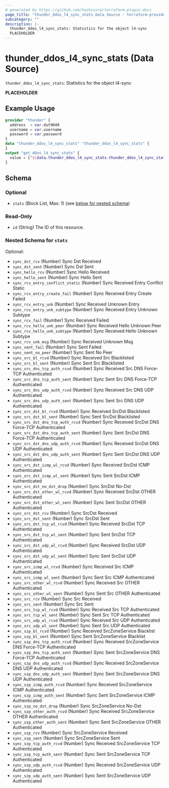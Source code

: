 ```yaml
---
# generated by https://github.com/hashicorp/terraform-plugin-docs
page_title: "thunder_ddos_l4_sync_stats Data Source - terraform-provider-thunder"
subcategory: ""
description: |-
  thunder_ddos_l4_sync_stats: Statistics for the object l4-sync
  PLACEHOLDER
---
```


# thunder_ddos_l4_sync_stats (Data Source)

`thunder_ddos_l4_sync_stats`: Statistics for the object l4-sync

__PLACEHOLDER__

## Example Usage

```terraform
provider "thunder" {
  address  = var.dut9049
  username = var.username
  password = var.password
}
data "thunder_ddos_l4_sync_stats" "thunder_ddos_l4_sync_stats" {
}
output "get_ddos_l4_sync_stats" {
  value = ["${data.thunder_ddos_l4_sync_stats.thunder_ddos_l4_sync_stats}"]
}
```

<!-- schema generated by tfplugindocs -->
## Schema

### Optional

- `stats` (Block List, Max: 1) (see [below for nested schema](#nestedblock--stats))

### Read-Only

- `id` (String) The ID of this resource.

<a id="nestedblock--stats"></a>
### Nested Schema for `stats`

Optional:

- `sync_dst_rcv` (Number) Sync Dst Received
- `sync_dst_sent` (Number) Sync Dst Sent
- `sync_hello_rcv` (Number) Sync Hello Received
- `sync_hello_sent` (Number) Sync Hello Sent
- `sync_rcv_entry_conflict_static` (Number) Sync Received Entry Conflict Static
- `sync_rcv_entry_create_fail` (Number) Sync Received Entry Create Failed
- `sync_rcv_entry_unk` (Number) Sync Received Unknown Entry
- `sync_rcv_entry_unk_subtype` (Number) Sync Received Entry Unknown Subtype
- `sync_rcv_fail` (Number) Sync Received Failed
- `sync_rcv_hello_unk_peer` (Number) Sync Received Hello Unknown Peer
- `sync_rcv_hello_unk_subtype` (Number) Sync Received Hello Unknown Subtype
- `sync_rcv_unk_msg` (Number) Sync Received Unknown Msg
- `sync_sent_fail` (Number) Sync Sent Failed
- `sync_sent_no_peer` (Number) Sync Sent No Peer
- `sync_src_bl_rcvd` (Number) Sync Received Src Blacklisted
- `sync_src_bl_sent` (Number) Sync Sent Src Blacklisted
- `sync_src_dns_tcp_auth_rcvd` (Number) Sync Received Src DNS Force-TCP Authenticated
- `sync_src_dns_tcp_auth_sent` (Number) Sync Sent Src DNS Force-TCP Authenticated
- `sync_src_dns_udp_auth_rcvd` (Number) Sync Received Src DNS UDP Authenticated
- `sync_src_dns_udp_auth_sent` (Number) Sync Sent Src DNS UDP Authenticated
- `sync_src_dst_bl_rcvd` (Number) Sync Received SrcDst Blacklisted
- `sync_src_dst_bl_sent` (Number) Sync Sent SrcDst Blacklisted
- `sync_src_dst_dns_tcp_auth_rcvd` (Number) Sync Received SrcDst DNS Force-TCP Authenticated
- `sync_src_dst_dns_tcp_auth_sent` (Number) Sync Sent SrcDst DNS Force-TCP Authenticated
- `sync_src_dst_dns_udp_auth_rcvd` (Number) Sync Received SrcDst DNS UDP Authenticated
- `sync_src_dst_dns_udp_auth_sent` (Number) Sync Sent SrcDst DNS UDP Authenticated
- `sync_src_dst_icmp_wl_rcvd` (Number) Sync Received SrcDst ICMP Authenticated
- `sync_src_dst_icmp_wl_sent` (Number) Sync Sent SrcDst ICMP Authenticated
- `sync_src_dst_no_dst_drop` (Number) Sync SrcDst No-Dst
- `sync_src_dst_other_wl_rcvd` (Number) Sync Received SrcDst OTHER Authenticated
- `sync_src_dst_other_wl_sent` (Number) Sync Sent SrcDst OTHER Authenticated
- `sync_src_dst_rcv` (Number) Sync SrcDst Received
- `sync_src_dst_sent` (Number) Sync SrcDst Sent
- `sync_src_dst_tcp_wl_rcvd` (Number) Sync Received SrcDst TCP Authenticated
- `sync_src_dst_tcp_wl_sent` (Number) Sync Sent SrcDst TCP Authenticated
- `sync_src_dst_udp_wl_rcvd` (Number) Sync Received SrcDst UDP Authenticated
- `sync_src_dst_udp_wl_sent` (Number) Sync Sent SrcDst UDP Authenticated
- `sync_src_icmp_wl_rcvd` (Number) Sync Received Src ICMP Authenticated
- `sync_src_icmp_wl_sent` (Number) Sync Sent Src ICMP Authenticated
- `sync_src_other_wl_rcvd` (Number) Sync Received Src OTHER Authenticated
- `sync_src_other_wl_sent` (Number) Sync Sent Src OTHER Authenticated
- `sync_src_rcv` (Number) Sync Src Received
- `sync_src_sent` (Number) Sync Src Sent
- `sync_src_tcp_wl_rcvd` (Number) Sync Received Src TCP Authenticated
- `sync_src_tcp_wl_sent` (Number) Sync Sent Src TCP Authenticated
- `sync_src_udp_wl_rcvd` (Number) Sync Received Src UDP Authenticated
- `sync_src_udp_wl_sent` (Number) Sync Sent Src UDP Authenticated
- `sync_szp_bl_rcvd` (Number) Sync Received SrcZoneService Blacklist
- `sync_szp_bl_sent` (Number) Sync Sent SrcZoneService Blacklist
- `sync_szp_dns_tcp_auth_rcvd` (Number) Sync Received SrcZoneService DNS Force-TCP Authenticated
- `sync_szp_dns_tcp_auth_sent` (Number) Sync Sent SrcZoneService DNS Force-TCP Authenticated
- `sync_szp_dns_udp_auth_rcvd` (Number) Sync Received SrcZoneService DNS UDP Authenticated
- `sync_szp_dns_udp_auth_sent` (Number) Sync Sent SrcZoneService DNS UDP Authenticated
- `sync_szp_icmp_auth_rcvd` (Number) Sync Received SrcZoneService ICMP Authenticated
- `sync_szp_icmp_auth_sent` (Number) Sync Sent SrcZoneService ICMP Authenticated
- `sync_szp_no_dst_drop` (Number) Sync SrcZoneService No-Dst
- `sync_szp_other_auth_rcvd` (Number) Sync Received SrcZoneService OTHER Authenticated
- `sync_szp_other_auth_sent` (Number) Sync Sent SrcZoneService OTHER Authenticated
- `sync_szp_rcv` (Number) Sync SrcZoneService Received
- `sync_szp_sent` (Number) Sync SrcZoneService Sent
- `sync_szp_tcp_auth_rcvd` (Number) Sync Received SrcZoneService TCP Authenticated
- `sync_szp_tcp_auth_sent` (Number) Sync Sent SrcZoneService TCP Authenticated
- `sync_szp_udp_auth_rcvd` (Number) Sync Received SrcZoneService UDP Authenticated
- `sync_szp_udp_auth_sent` (Number) Sync Sent SrcZoneService UDP Authenticated


